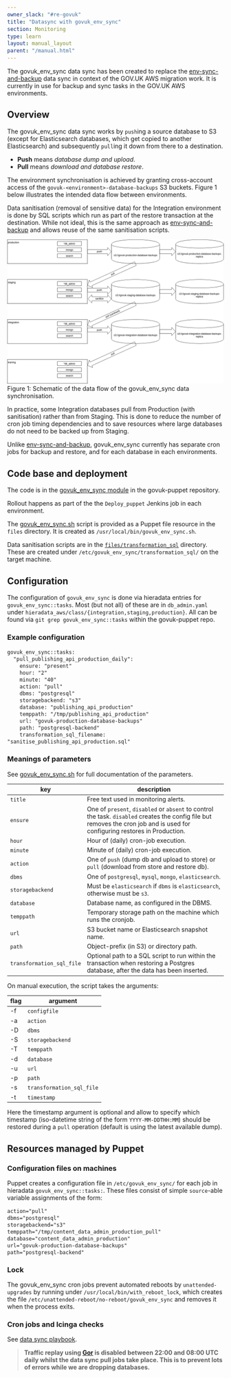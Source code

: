 ```yaml
---
owner_slack: "#re-govuk"
title: "Datasync with govuk_env_sync"
section: Monitoring
type: learn
layout: manual_layout
parent: "/manual.html"
---
```


The govuk_env_sync data sync has been created to replace the [env-sync-and-backup] data sync in context of the GOV.UK AWS migration work. It is currently in use for backup and sync tasks in the GOV.UK AWS environments.

## Overview

The govuk_env_sync data sync works by `push`ing a source database to S3 (except for Elasticsearch databases, which get copied to another Elasticsearch) and subsequently `pull`ing it down from there to a destination.

* **Push** means *database dump and upload*.
* **Pull** means *download and database restore*.

The environment synchronisation is achieved by granting cross-account access of the `govuk-<environment>-database-backups` S3 buckets. Figure 1 below illustrates the intended data flow between environments.

Data sanitisation (removal of sensitive data) for the Integration environment is done by SQL scripts which run as part of the restore transaction at the destination. While not ideal, this is the same approach as [env-sync-and-backup] and allows reuse of the same sanitisation scripts.

![Schematic of the data flow of the govuk_env_sync data synchronisation](images/govuk_env_sync.png)
Figure 1:  Schematic of the data flow of the govuk_env_sync data synchronisation.

In practice, some Integration databases pull from Production (with sanitisation) rather than from Staging. This is done to reduce the number of cron job timing dependencies and to save resources where large databases do not need to be backed up from Staging.

Unlike [env-sync-and-backup], govuk_env_sync currently has separate cron jobs for backup and restore, and for each database in each environments.

## Code base and deployment

The code is in the [govuk_env_sync module](
https://github.com/alphagov/govuk-puppet/tree/master/modules/govuk_env_sync) in the govuk-puppet repository.

Rollout happens as part of the the `Deploy_puppet` Jenkins job in each environment.

The [govuk_env_sync.sh] script is provided as a Puppet file resource in the `files` directory. It is created as `/usr/local/bin/govuk_env_sync.sh`.

Data sanitisation scripts are in the [`files/transformation_sql`][transformation-sql] directory. These are created under `/etc/govuk_env_sync/transformation_sql/` on the target machine.

## Configuration

The configuration of `govuk_env_sync` is done via hieradata entries for `govuk_env_sync::tasks`. Most (but not all) of these are in `db_admin.yaml` under `hieradata_aws/class/{integration,staging,production}`. All can be found via `git grep govuk_env_sync::tasks` within the govuk-puppet repo.

### Example configuration

```
govuk_env_sync::tasks:
  "pull_publishing_api_production_daily":
    ensure: "present"
    hour: "2"
    minute: "40"
    action: "pull"
    dbms: "postgresql"
    storagebackend: "s3"
    database: "publishing_api_production"
    temppath: "/tmp/publishing_api_production"
    url: "govuk-production-database-backups"
    path: "postgresql-backend"
    transformation_sql_filename: "sanitise_publishing_api_production.sql"
```

### Meanings of parameters

See [govuk_env_sync.sh] for full documentation of the parameters.

key                       | description |
--------------------------|-------------|
`title`                   | Free text used in monitoring alerts. |
`ensure`                  | One of `present`, `disabled` or `absent` to control the task. `disabled` creates the config file but removes the cron job and is used for configuring restores in Production. |
`hour`                    | Hour of (daily) cron-job execution. |
`minute`                  | Minute of (daily) cron-job execution. |
`action`                  | One of `push` (dump db and upload to store) or `pull` (download from store and restore db). |
`dbms`                    | One of `postgresql`, `mysql`, `mongo`, `elasticsearch`. |
`storagebackend`          | Must be `elasticsearch` if `dbms` is `elasticsearch`, otherwise must be `s3`. |
`database`                | Database name, as configured in the DBMS. |
`temppath`                | Temporary storage path on the machine which runs the cronjob. |
`url`                     | S3 bucket name or Elasticsearch snapshot name. |
`path`                    | Object-prefix (in S3) or directory path. |
`transformation_sql_file` | Optional path to a SQL script to run within the transaction when restoring a Postgres database, after the data has been inserted. |

On manual execution, the script takes the arguments:

flag | argument                  |
-----|---------------------------|
-f   | `configfile`              |
-a   | `action`                  |
-D   | `dbms`                    |
-S   | `storagebackend`          |
-T   | `temppath`                |
-d   | `database`                |
-u   | `url`                     |
-p   | `path`                    |
-s   | `transformation_sql_file` |
-t   | `timestamp`               |

Here the timestamp argument is optional and allow to specify which timestamp (iso-datetime string of the form `YYYY-MM-DDTHH:MM`) should be restored during a `pull` operation (default is using the latest available dump).

## Resources managed by Puppet

### Configuration files on machines

Puppet creates a configuration file in `/etc/govuk_env_sync/` for each job in hieradata `govuk_env_sync::tasks:`. These files consist of simple `source`-able variable assignments of the form:

```
action="pull"
dbms="postgresql"
storagebackend="s3"
temppath="/tmp/content_data_admin_production_pull"
database="content_data_admin_production"
url="govuk-production-database-backups"
path="postgresql-backend"
```

### Lock

The govuk_env_sync cron jobs prevent automated reboots by `unattended-upgrades` by running under `/usr/local/bin/with_reboot_lock`, which creates the file `/etc/unattended-reboot/no-reboot/govuk_env_sync` and removes it when the process exits.

### Cron jobs and Icinga checks

See [data sync playbook](alerts/data-sync.html#govuk_env_sync-the-new-way).

> **Traffic replay using [Gor](alerts/gor.html) is disabled between 22:00 and
> 08:00 UTC daily whilst the data sync pull jobs take place. This is to prevent
> lots of errors while we are dropping databases.**

[env-sync-and-backup]: alerts/data-sync.html
[govuk_env_sync.sh]: https://github.com/alphagov/govuk-puppet/blob/master/modules/govuk_env_sync/files/govuk_env_sync.sh
[transformation-sql]: https://github.com/alphagov/govuk-puppet/tree/master/modules/govuk_env_sync/files/transformation_sql
